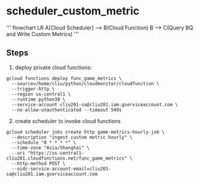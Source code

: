 # scheduler_custom_metric


'''
flowchart LR
A[Cloud Scheduler] --> B(Cloud Function)
B --> C(Query BQ and Write Custom Metrics)
'''


## Steps

1. deploy private cloud functions:
```
gcloud functions deploy func_game_metrics \
  --source=/home/cliu/python/cloudmonitor/cloudfunction \
  --trigger-http \
  --region us-central1 \
  --runtime python39 \
  --service-account cliu201-sa@cliu201.iam.gserviceaccount.com \
  --no-allow-unauthenticated --timeout 540s 
```

2. create scheduler to invoke  cloud functions
```
gcloud scheduler jobs create http game-metrics-hourly-job \
  --description "ingest custom metric hourly" \
  --schedule "0 * * * *" \
  --time-zone "Asia/Shanghai" \
  --uri "https://us-central1-cliu201.cloudfunctions.net/func_game_metrics" \
  --http-method POST \
  --oidc-service-account-email=cliu201-sa@cliu201.iam.gserviceaccount.com
```